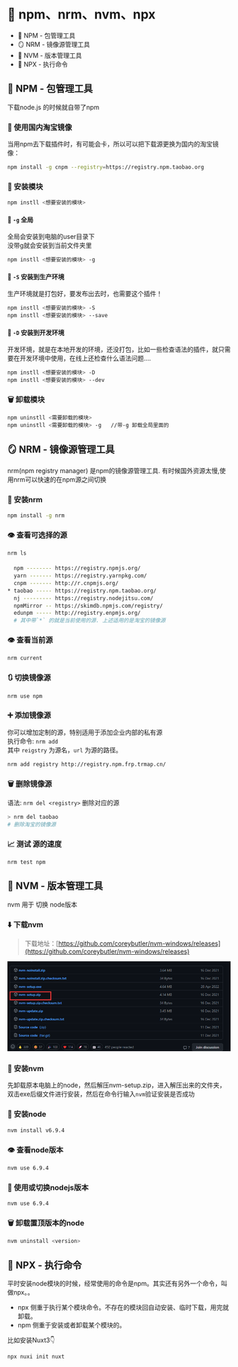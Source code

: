 # 🎒 npm、nrm、nvm、npx

- 🎒 NPM - 包管理工具
- 🪞 NRM - 镜像源管理工具
- 🔩 NVM - 版本管理工具
- 🔧 NPX - 执行命令

## 🎒 NPM - 包管理工具
下载node.js 的时候就自带了npm

### 🛒 使用国内淘宝镜像
当用npm去下载插件时，有可能会卡，所以可以把下载源更换为国内的淘宝镜像：
```sh
npm install -g cnpm --registry=https://registry.npm.taobao.org
```
### 🔨 安装模块
```sh
npm instll <想要安装的模块>
```
#### 🔨 `-g` 全局
全局会安装到电脑的user目录下<br />没带g就会安装到当前文件夹里
```sh
npm instll <想要安装的模块> -g
```
#### 🔨 `-S` 安装到生产环境
生产环境就是打包好，要发布出去时，也需要这个插件！
```sh
npm instll <想要安装的模块> -S
npm instll <想要安装的模块> --save
```
#### 🔨 `-D` 安装到开发环境
开发环境，就是在本地开发的环境，还没打包，比如一些检查语法的插件，就只需要在开发环境中使用，在线上还检查什么语法问题....
```sh
npm instll <想要安装的模块> -D
npm instll <想要安装的模块> --dev
```
### 🗑️ 卸载模块
```sh
npm uninstll <需要卸载的模块>
npm uninstll <需要卸载的模块> -g   //带-g 卸载全局里面的
```
## 🪞 NRM - 镜像源管理工具
nrm(npm registry manager) 是npm的镜像源管理工具. 有时候国外资源太慢,使用nrm可以快速的在npm源之间切换
### 🔨 安装nrm
```sh
npm install -g nrm
```
### 👁️ 查看可选择的源
```sh
nrm ls

  npm -------- https://registry.npmjs.org/
  yarn ------- https://registry.yarnpkg.com/
  cnpm ------- http://r.cnpmjs.org/
* taobao ----- https://registry.npm.taobao.org/
  nj --------- https://registry.nodejitsu.com/
  npmMirror -- https://skimdb.npmjs.com/registry/
  edunpm ----- http://registry.enpmjs.org/
  # 其中带`*` 的就是当前使用的源. 上述适用的是淘宝的镜像源
```
### 👁️ 查看当前源
```sh
nrm current
```
### 🔃 切换镜像源
```sh
nrm use npm
```
### ➕ 添加镜像源
你可以增加定制的源，特别适用于添加企业内部的私有源  
执行命令: `nrm add`    
其中 `reigstry` 为源名，`url` 为源的路径。  
```sh
nrm add registry http://registry.npm.frp.trmap.cn/
```
### 🗑️ 删除镜像源
语法: `nrm del <registry>` 删除对应的源
```sh
> nrm del taobao
# 删除淘宝的镜像源
```
### 📈 测试 源的速度
```sh
nrm test npm
```
## 🔩 NVM - 版本管理工具

nvm 用于 切换 node版本
### ⬇️ 下载nvm
> 下载地址：[https://github.com/coreybutler/nvm-windows/releases](https://github.com/coreybutler/nvm-windows/releases)  

![图 2](img/6979e94c4dad37d3f5de2fc756e81b18afbbe75c5463fed3321c7e89f9e5c35c.png)  
### 🔨 安装nvm

先卸载原本电脑上的node，然后解压nvm-setup.zip，进入解压出来的文件夹，双击exe后缀文件进行安装，然后在命令行输入`nvm`验证安装是否成功
### 🔨 安装node
```sh
nvm install v6.9.4
```
### 👁️ 查看node版本
```sh
nvm use 6.9.4
```
### 🔧 使用或切换nodejs版本
```sh
nvm use 6.9.4
```
### 🗑️ 卸载置顶版本的node
```sh
nvm uninstall <version>
```
## 🔧 NPX - 执行命令
平时安装node模块的时候，经常使用的命令是npm。其实还有另外一个命令，叫做npx。。

- npx 侧重于执行某个模块命令。不存在的模块回自动安装、临时下载，用完就卸载。  
- npm 侧重于安装或者卸载某个模块的。  

比如安装Nuxt3👇
```sh
npx nuxi init nuxt
```


